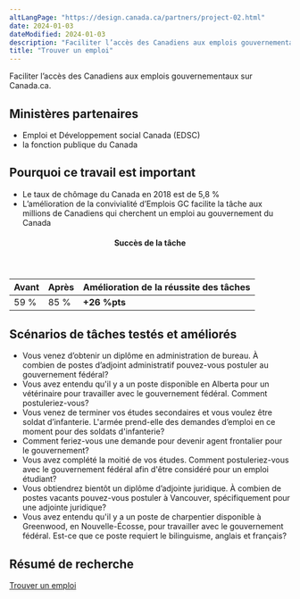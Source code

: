 ```yaml
---
altLangPage: "https://design.canada.ca/partners/project-02.html"
date: 2024-01-03
dateModified: 2024-01-03
description: "Faciliter l’accès des Canadiens aux emplois gouvernementaux sur Canada.ca."
title: "Trouver un emploi"
---
```

<p>Faciliter l’accès des Canadiens aux emplois gouvernementaux sur Canada.ca.</p>
<h2>Ministères partenaires</h2>
<ul>
  <li>Emploi et Développement social Canada (EDSC)</li>
  <li>la fonction publique du Canada</li>
</ul>
<h2>Pourquoi ce travail est important</h2>
<ul class="lst-spcd">
  <li>Le taux de chômage du Canada en 2018 est de 5,8 %</li>
  <li>L’amélioration de la convivialité d’Emplois GC facilite la tâche aux millions de Canadiens qui cherchent un emploi au gouvernement du Canada</li>
</ul>
<div class="row mrgn-tp-lg mrgn-bttm-lg">
  <div class="col-md-8">
    <div class="panel panel-success">
      <header class="panel-heading">
        <h4 class="panel-title text-center">Succès de la tâche</h4>
      </header>
      <table class="table">
        <thead>
          <tr style="">
            <th scope="col" class="col-md-3">Avant</th>
            <th scope="col" class="col-md-3">Après</th>
            <th scope="col" class="col-md-6">Amélioration de la réussite des tâches</th>
          </tr>
        </thead>
        <tbody>
          <tr>
            <td class="table-smnum">59&nbsp;%</td>
            <td class="table-smnum">85&nbsp;%</td>
            <td class="table-smnum"><span class="text-success"><strong>+26&nbsp;%pts</strong></span></td>
          </tr>
        </tbody>
      </table>
    </div>
  </div>
</div>
<h2>Scénarios de tâches testés et améliorés</h2>
<ul class="lst-spcd">
  <li>Vous venez d’obtenir un diplôme en administration de bureau. À combien de postes d’adjoint administratif pouvez-vous postuler au gouvernement fédéral?</li>
  <li>Vous avez entendu qu'il y a un poste disponible en Alberta pour un vétérinaire pour travailler avec le gouvernement fédéral. Comment postuleriez-vous?</li>
  <li>Vous venez de terminer vos études secondaires et vous voulez être soldat d’infanterie. L'armée prend-elle des demandes d’emploi en ce moment pour des soldats d'infanterie?</li>
  <li>Comment feriez-vous une demande pour devenir agent frontalier pour le gouvernement?</li>
  <li>Vous avez complété la moitié de vos études. Comment postuleriez-vous avec le gouvernement fédéral afin d'être considéré pour un emploi étudiant?</li>
  <li>Vous obtiendrez bientôt un diplôme d’adjointe juridique. À combien de postes vacants pouvez-vous postuler à Vancouver, spécifiquement pour une adjointe juridique?</li>
  <li>Vous avez entendu qu'il y a un poste de charpentier disponible à Greenwood, en Nouvelle-Écosse, pour travailler avec le gouvernement fédéral. Est-ce que ce poste requiert le bilinguisme, anglais et français?</li>
</ul>
<h2>Résumé de recherche</h2>
<p><a href="https://blogue.canada.ca/resumes-recherche/trouver-emploi-resume-recherche.html">Trouver un emploi</a></p>
